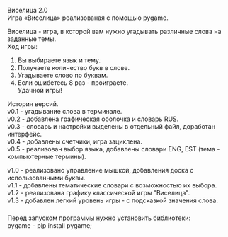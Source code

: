 Виселица 2.0  
Игра «Виселица» реализованая с помощью pygame.  

Виселица - игра, в которой вам нужно угадывать различные слова на заданные темы.    
Ход игры:
1) Вы выбираете язык и тему.  
2) Получаете количество букв в слове.   
3) Угадываете слово по буквам.     
4) Если ошибетесь 8 раз - проиграете.  
Удачной игры!

История версий.  
v0.1 - угадывание слова в терминале.  
v0.2 - добавлена графическая оболочка и словарь RUS.    
v0.3 - словарь и настройки выделены в отдельный файл, доработан интерфейс.  
v0.4 - добавлены счетчики, игра зациклена.  
v0.5 - реализован выбор языка, добавлены словари ENG, EST (тема - компьютерные термины).  
  
v1.0 - реализовано управление мышкой, добавления доска с использованными буквы.         
v1.1 - добавлены тематические словари с возможностью их выбора.     
v1.2 - реализована графику классической игры "Виселица".      
v1.3 - добавлен легкий уровень игры - с подсказкой значения слова.      
###
Перед запуском программы нужно установить библиотеки:  
pygame - pip install pygame;
